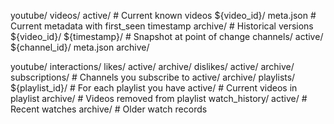 youtube/
  videos/
    active/           # Current known videos
      ${video_id}/
        meta.json     # Current metadata with first_seen timestamp
    archive/          # Historical versions
      ${video_id}/
        ${timestamp}/ # Snapshot at point of change
  channels/
    active/
      ${channel_id}/
        meta.json
    archive/
      
      
youtube/
  interactions/
    likes/
      active/
      archive/
    dislikes/
      active/
      archive/
    subscriptions/    # Channels you subscribe to
      active/
      archive/
    playlists/
      ${playlist_id}/  # For each playlist you have
        active/        # Current videos in playlist
        archive/       # Videos removed from playlist
    watch_history/
      active/         # Recent watches
      archive/        # Older watch records
      
